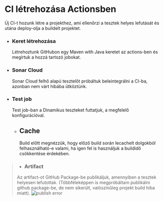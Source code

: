 # CI létrehozása Actionsben

Új CI-t hozunk létre a projekthez, ami ellenőrzi a tesztek helyes lefutását és utána deploy-olja a buildelt projektet.

* ### Keret létrehozása
  
  Létrehoztunk GitHubon egy Maven with Java keretet az actions-ben és megírtuk a hozzá tartozó jobokat.

* ### Sonar Cloud

  Sonar Cloud felhő alapú tesztelőt próbáltuk beleintegrálni a CI-ba, azonban nem várt hibába ütköztünk.

* ### Test job

  Test job-ban a Dinamikus teszteket futtatjuk, a megfelelő konfigurációval.

  * ## Cache
    
    Build előtt megnézzük, hogy előző build során lecachelt dolgokból felhasználható-e valami, ha igen fel is használjuk a buildidő csökkentése érdekében.

> * ### Artifact
> 
  > Az artifact-ot GitHub Package-be publikáljuk, amennyiben a tesztek helyesen lefutottak.
  > (Többféleképpen is megpróbáltam publikálni github package-be, de nem sikerült, valószínűleg projekt build hiba miatt).
  > ![publish error](cloud_error)